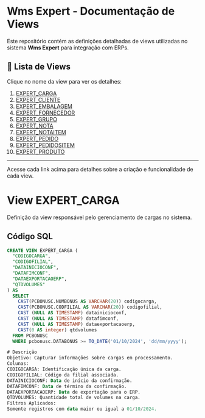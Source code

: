 # Wms Expert - Documentação de Views

Este repositório contém as definições detalhadas de views utilizadas no sistema **Wms Expert** para integração com ERPs.  

## 📄 Lista de Views

Clique no nome da view para ver os detalhes:

1. [EXPERT_CARGA](views/EXPERT_CARGA.md)  
2. [EXPERT_CLIENTE](views/EXPERT_CLIENTE.md)  
3. [EXPERT_EMBALAGEM](views/EXPERT_EMBALAGEM.md)  
4. [EXPERT_FORNECEDOR](views/EXPERT_FORNECEDOR.md)  
5. [EXPERT_GRUPO](views/EXPERT_GRUPO.md)  
6. [EXPERT_NOTA](views/EXPERT_NOTA.md)  
7. [EXPERT_NOTAITEM](views/EXPERT_NOTAITEM.md)  
8. [EXPERT_PEDIDO](views/EXPERT_PEDIDO.md)  
9. [EXPERT_PEDIDOSITEM](views/EXPERT_PEDIDOSITEM.md)  
10. [EXPERT_PRODUTO](views/EXPERT_PRODUTO.md)  

---

Acesse cada link acima para detalhes sobre a criação e funcionalidade de cada view.

# View EXPERT_CARGA

Definição da view responsável pelo gerenciamento de cargas no sistema.  

## Código SQL

```sql
CREATE VIEW EXPERT_CARGA (
  "CODIGOCARGA", 
  "CODIGOFILIAL", 
  "DATAINICIOCONF", 
  "DATAFIMCONF", 
  "DATAEXPORTACAOERP", 
  "QTDVOLUMES"
) AS 
  SELECT 
    CAST(PCBONUSC.NUMBONUS AS VARCHAR(20)) codigocarga,
    CAST(PCBONUSC.CODFILIAL AS VARCHAR(20)) codigofilial,
    CAST (NULL AS TIMESTAMP) datainicioconf,
    CAST (NULL AS TIMESTAMP) datafimconf,
    CAST (NULL AS TIMESTAMP) dataexportacaoerp,
    CAST(0 AS integer) qtdvolumes
  FROM PCBONUSC  
  WHERE pcbonusc.DATABONUS >= TO_DATE('01/10/2024', 'dd/mm/yyyy');

# Descrição
Objetivo: Capturar informações sobre cargas em processamento.
Colunas:
CODIGOCARGA: Identificação única da carga.
CODIGOFILIAL: Código da filial associada.
DATAINICIOCONF: Data de início da confirmação.
DATAFIMCONF: Data de término da confirmação.
DATAEXPORTACAOERP: Data de exportação para o ERP.
QTDVOLUMES: Quantidade total de volumes na carga.
Filtros Aplicados:
Somente registros com data maior ou igual a 01/10/2024.
